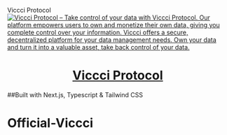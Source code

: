 Viccci Protocol
<a href="https://viccci.xyz">
  <img alt="Viccci Protocol – Take control of your data with Viccci Protocol. Our platform empowers users to own and monetize their own data, giving you complete control over your information. Viccci offers a secure, decentralized platform for your data management needs. Own your data and turn it into a valuable asset, take back control of your data." src="log.png">
  <h1 align="center">Viccci Protocol</h1>
</a>

##Built with Next.js, Typescript & Tailwind CSS



# Official-Viccci
